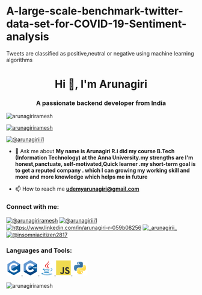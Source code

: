 # A-large-scale-benchmark-twitter-data-set-for-COVID-19-Sentiment-analysis
Tweets are classified as positive,neutral or negative using machine learning algorithms
<h1 align="center">Hi 👋, I'm Arunagiri</h1>
<h3 align="center">A passionate backend developer from India</h3>

<p align="left"> <img src="https://komarev.com/ghpvc/?username=arunagiriramesh&label=Profile%20views&color=0e75b6&style=flat" alt="arunagiriramesh" /> </p>

<p align="left"> <a href="https://github.com/ryo-ma/github-profile-trophy"><img src="https://github-profile-trophy.vercel.app/?username=arunagiriramesh" alt="arunagiriramesh" /></a> </p>

<p align="left"> <a href="https://twitter.com/@arunagiriii1" target="blank"><img src="https://img.shields.io/twitter/follow/@arunagiriii1?logo=twitter&style=for-the-badge" alt="@arunagiriii1" /></a> </p>

- 💬 Ask me about **My name is Arunagiri R.i did my course B.Tech (Information Technology) at the Anna University.my strengths are I'm honest,panctuate, self-motivated,Quick learner .my short-term goal is to get a reputed company . which I can growing my working skill and more and more knowledge which helps me in future**

- 📫 How to reach me **udemyarunagiri@gmail.com**

<h3 align="left">Connect with me:</h3>
<p align="left">
<a href="https://dev.to/@arunagiriramesh" target="blank"><img align="center" src="https://raw.githubusercontent.com/rahuldkjain/github-profile-readme-generator/master/src/images/icons/Social/devto.svg" alt="@arunagiriramesh" height="30" width="40" /></a>
<a href="https://twitter.com/@arunagiriii1" target="blank"><img align="center" src="https://raw.githubusercontent.com/rahuldkjain/github-profile-readme-generator/master/src/images/icons/Social/twitter.svg" alt="@arunagiriii1" height="30" width="40" /></a>
<a href="https://linkedin.com/in/https://www.linkedin.com/in/arunagiri-r-059b08256" target="blank"><img align="center" src="https://raw.githubusercontent.com/rahuldkjain/github-profile-readme-generator/master/src/images/icons/Social/linked-in-alt.svg" alt="https://www.linkedin.com/in/arunagiri-r-059b08256" height="30" width="40" /></a>
<a href="https://instagram.com/_arunagirii_" target="blank"><img align="center" src="https://raw.githubusercontent.com/rahuldkjain/github-profile-readme-generator/master/src/images/icons/Social/instagram.svg" alt="_arunagirii_" height="30" width="40" /></a>
<a href="https://www.youtube.com/c/@insomniacitizen2817" target="blank"><img align="center" src="https://raw.githubusercontent.com/rahuldkjain/github-profile-readme-generator/master/src/images/icons/Social/youtube.svg" alt="@insomniacitizen2817" height="30" width="40" /></a>
</p>

<h3 align="left">Languages and Tools:</h3>
<p align="left"> <a href="https://www.cprogramming.com/" target="_blank" rel="noreferrer"> <img src="https://raw.githubusercontent.com/devicons/devicon/master/icons/c/c-original.svg" alt="c" width="40" height="40"/> </a> <a href="https://www.w3schools.com/cpp/" target="_blank" rel="noreferrer"> <img src="https://raw.githubusercontent.com/devicons/devicon/master/icons/cplusplus/cplusplus-original.svg" alt="cplusplus" width="40" height="40"/> </a> <a href="https://www.java.com" target="_blank" rel="noreferrer"> <img src="https://raw.githubusercontent.com/devicons/devicon/master/icons/java/java-original.svg" alt="java" width="40" height="40"/> </a> <a href="https://developer.mozilla.org/en-US/docs/Web/JavaScript" target="_blank" rel="noreferrer"> <img src="https://raw.githubusercontent.com/devicons/devicon/master/icons/javascript/javascript-original.svg" alt="javascript" width="40" height="40"/> </a> <a href="https://www.python.org" target="_blank" rel="noreferrer"> <img src="https://raw.githubusercontent.com/devicons/devicon/master/icons/python/python-original.svg" alt="python" width="40" height="40"/> </a> </p>

<p><img align="center" src="https://github-readme-stats.vercel.app/api/top-langs?username=arunagiriramesh&show_icons=true&locale=en&layout=compact" alt="arunagiriramesh" /></p>
